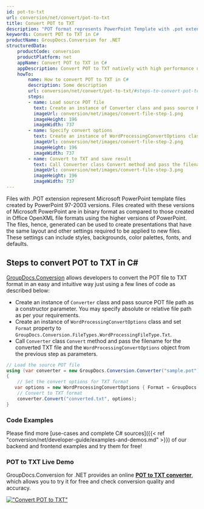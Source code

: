 ```yaml
---
id: pot-to-txt
url: conversion/net/convert/pot-to-txt
title: Convert POT to TXT
description: "POT format represents PowerPoint Template with .pot extension. Learn how to convert POT to TXT file programmatically in C# language using GroupDocs.Conversion for .NET library."
keywords: Convert POT to TXT in C#
productName: GroupDocs.Conversion for .NET
structuredData:
    productCode: conversion
    productPlatform: net
    appName: Convert POT to TXT in C#
    appDescription: Convert POT to TXT natively with high performance using C# language and server side GroupDocs.Conversion for .NET APIs, without the use of any software like Microsoft or Open Office.
    howTo:
        name: How to convert POT to TXT in C# 
        description: Some description
        url: conversion/net/convert/pot-to-txt/#steps-to-convert-pot-to-txt-in-c
        steps:
        - name: Load source POT file 
          text: Create an instance of Converter class and pass source POT file path as a constructor parameter. You may specify absolute or relative file path as per your requirements. 
          imageUrl: conversion/net/images/convert-file-step-1.png
          imageHeight: 196
          imageWidth: 737
        - name: Specify convert options 
          text: Create an instance of WordProcessingConvertOptions class.
          imageUrl: conversion/net/images/convert-file-step-2.png
          imageHeight: 196
          imageWidth: 737
        - name: Convert to TXT and save result 
          text: Call Converter class Convert method and pass the filename for the converted HTML file and the WordProcessingConvertOptions object from the previous step as parameters.
          imageUrl: conversion/net/images/convert-file-step-3.png
          imageHeight: 196
          imageWidth: 737
---
```


Files with .POT extension represent Microsoft PowerPoint template files created by PowerPoint 97-2003 versions. Files created with these versions of Microsoft PowerPoint are in binary format as compared to those created in Office OpenXML file formats using the higher versions of PowerPoint. The files, hence, generated can be used to create presentations that have the same layout and other settings required to be applied to new files. These settings can include styles, backgrounds, color palettes, fonts, and defaults.

## Steps to convert POT to TXT in C#

[GroupDocs.Conversion](https://products.groupdocs.com/conversion/net) allows developers to convert the POT file to TXT format in an easy and intuitive way just using a few lines of code as described below:

* Create an instance of `Converter` class and pass source POT file path as a constructor parameter. You may specify absolute or relative file path as per your requirements. 
* Create an instance of `WordProcessingConvertOptions` class and set `Format` property to `GroupDocs.Conversion.FileTypes.WordProcessingFileType.Txt`.
* Call `Converter` class `Convert` method and pass the filename for the converted TXT file and the `WordProcessingConvertOptions` object from the previous step as parameters.

```csharp
// Load the source POT file
using (var converter = new GroupDocs.Conversion.Converter("sample.pot"))
{
    // Set the convert options for TXT format
   var options = new WordProcessingConvertOptions { Format = GroupDocs.Conversion.FileTypes.WordProcessingFileType.Txt };
    // Convert to TXT format
    converter.Convert("converted.txt", options);
}
```

### Code Examples

Please find more [use-cases and complete C# sources]({{< ref "conversion/net/developer-guide/examples-and-demos.md" >}}) of our backend and frontend examples and try them for free!

### POT to TXT Live Demo

GroupDocs.Conversion for .NET provides an online [**POT to TXT converter**](https://products.groupdocs.app/conversion/pot-to-txt), which allows you to try it for free and check conversion quality and accuracy.

[!["Convert POT to TXT"](conversion/net/images/convert-to-txt/convert-pot-to-txt.png)](https://products.groupdocs.app/conversion/pot-to-txt)